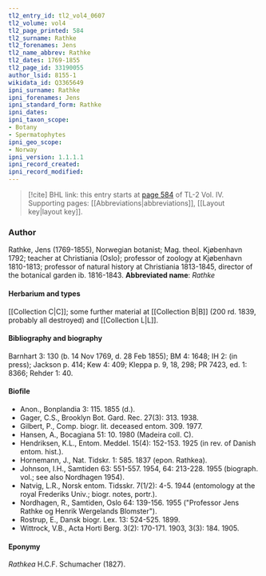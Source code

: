 ```yaml
---
tl2_entry_id: tl2_vol4_0607
tl2_volume: vol4
tl2_page_printed: 584
tl2_surname: Rathke
tl2_forenames: Jens
tl2_name_abbrev: Rathke
tl2_dates: 1769-1855
tl2_page_id: 33190055
author_lsid: 8155-1
wikidata_id: Q3365649
ipni_surname: Rathke
ipni_forenames: Jens
ipni_standard_form: Rathke
ipni_dates: 
ipni_taxon_scope: 
- Botany
- Spermatophytes
ipni_geo_scope: 
- Norway
ipni_version: 1.1.1.1
ipni_record_created: 
ipni_record_modified:
---
```



> [!cite] BHL link: this entry starts at [page 584](https://www.biodiversitylibrary.org/page/33190055) of TL-2 Vol. IV.
> Supporting pages: [[Abbreviations|abbreviations]], [[Layout key|layout key]].

### Author

Rathke, Jens (1769-1855), Norwegian botanist; Mag. theol. Kjøbenhavn 1792; teacher at Christiania (Oslo); professor of zoology at Kjøbenhavn 1810-1813; professor of natural history at Christiania 1813-1845, director of the botanical garden ib. 1816-1843. 
**Abbreviated name**: *Rathke*

#### Herbarium and types

[[Collection C|C]]; some further material at [[Collection B|B]] (200 rd. 1839, probably all destroyed) and [[Collection L|L]].

#### Bibliography and biography

Barnhart 3: 130 (b. 14 Nov 1769, d. 28 Feb 1855); BM 4: 1648; IH 2: (in press); Jackson p. 414; Kew 4: 409; Kleppa p. 9, 18, 298; PR 7423, ed. 1: 8366; Rehder 1: 40.

#### Biofile

- Anon., Bonplandia 3: 115. 1855 (d.).
- Gager, C.S., Brooklyn Bot. Gard. Rec. 27(3): 313. 1938.
- Gilbert, P., Comp. biogr. lit. deceased entom. 309. 1977.
- Hansen, A., Bocagiana 51: 10. 1980 (Madeira coll. C).
- Hendriksen, K.L., Entom. Meddel. 15(4): 152-153. 1925 (in rev. of Danish entom. hist.).
- Hornemann, J., Nat. Tidskr. 1: 585. 1837 (epon. Rathkea).
- Johnson, I.H., Samtiden 63: 551-557. 1954, 64: 213-228. 1955 (biograph. vol.; see also Nordhagen 1954).
- Natvig, L.R., Norsk entom. Tidsskr. 7(1/2): 4-5. 1944 (entomology at the royal Frederiks Univ.; biogr. notes, portr.).
- Nordhagen, R., Samtiden, Oslo 64: 139-156. 1955 ("Professor Jens Rathke og Henrik Wergelands Blomster").
- Rostrup, E., Dansk biogr. Lex. 13: 524-525. 1899.
- Wittrock, V.B., Acta Horti Berg. 3(2): 170-171. 1903, 3(3): 184. 1905.

#### Eponymy

*Rathkea* H.C.F. Schumacher (1827).

